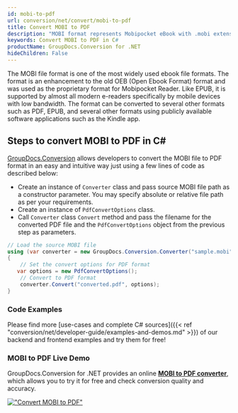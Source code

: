 ```yaml
---
id: mobi-to-pdf
url: conversion/net/convert/mobi-to-pdf
title: Convert MOBI to PDF
description: "MOBI format represents Mobipocket eBook with .mobi extension. Learn how to convert MOBI to PDF file programmatically in C# language using GroupDocs.Conversion for .NET library."
keywords: Convert MOBI to PDF in C#
productName: GroupDocs.Conversion for .NET
hideChildren: False
---
```


The MOBI file format is one of the most widely used ebook file formats. The format is an enhancement to the old OEB (Open Ebook Format) format and was used as the proprietary format for Mobipocket Reader. Like EPUB, it is supported by almost all modern e-readers specifically by mobile devices with low bandwidth. The format can be converted to several other formats such as PDF, EPUB, and several other formats using publicly available software applications such as the Kindle app.

## Steps to convert MOBI to PDF in C#

[GroupDocs.Conversion](https://products.groupdocs.com/conversion/net) allows developers to convert the MOBI file to PDF format in an easy and intuitive way just using a few lines of code as described below:

* Create an instance of `Converter` class and pass source MOBI file path as a constructor parameter. You may specify absolute or relative file path as per your requirements. 
* Create an instance of `PdfConvertOptions` class.
* Call `Converter` class `Convert` method and pass the filename for the converted PDF file and the `PdfConvertOptions` object from the previous step as parameters.

```csharp
// Load the source MOBI file
using (var converter = new GroupDocs.Conversion.Converter("sample.mobi"))
{
    // Set the convert options for PDF format
   var options = new PdfConvertOptions();
    // Convert to PDF format
    converter.Convert("converted.pdf", options);
}
```

### Code Examples

Please find more [use-cases and complete C# sources]({{< ref "conversion/net/developer-guide/examples-and-demos.md" >}}) of our backend and frontend examples and try them for free!

### MOBI to PDF Live Demo

GroupDocs.Conversion for .NET provides an online [**MOBI to PDF converter**](https://products.groupdocs.app/conversion/mobi-to-pdf), which allows you to try it for free and check conversion quality and accuracy.

[!["Convert MOBI to PDF"](conversion/net/images/convert-to-pdf/convert-mobi-to-pdf.png)](https://products.groupdocs.app/conversion/mobi-to-pdf)